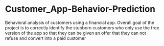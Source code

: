 # Customer_App-Behavior-Prediction
Behavioral analysis of customers using a financial app. Overall goal of the project is to correctly identify the stubborn customers  who  only use the free version of the app so that they can be given an offer that they can not refuse and convert into a paid customer 

